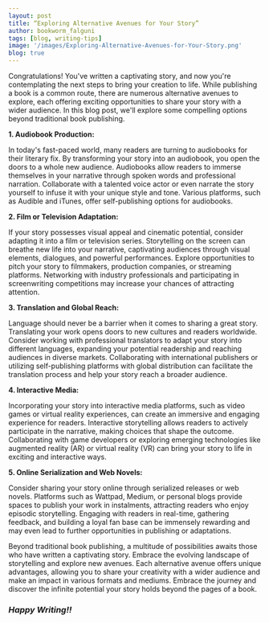 ```yaml
---
layout: post
title: “Exploring Alternative Avenues for Your Story”
author: bookworm_falguni
tags: [blog, writing-tips]
image: '/images/Exploring-Alternative-Avenues-for-Your-Story.png'
blog: true
---
```

Congratulations! You've written a captivating story, and now you're contemplating the next steps to bring your creation to life. While publishing a book is a common route, there are numerous alternative avenues to explore, each offering exciting opportunities to share your story with a wider audience. In this blog post, we'll explore some compelling options beyond traditional book publishing.

**1. Audiobook Production:**

In today's fast-paced world, many readers are turning to audiobooks for their literary fix. By transforming your story into an audiobook, you open the doors to a whole new audience. Audiobooks allow readers to immerse themselves in your narrative through spoken words and professional narration. Collaborate with a talented voice actor or even narrate the story yourself to infuse it with your unique style and tone. Various platforms, such as Audible and iTunes, offer self-publishing options for audiobooks.

**2. Film or Television Adaptation:**

If your story possesses visual appeal and cinematic potential, consider adapting it into a film or television series. Storytelling on the screen can breathe new life into your narrative, captivating audiences through visual elements, dialogues, and powerful performances. Explore opportunities to pitch your story to filmmakers, production companies, or streaming platforms. Networking with industry professionals and participating in screenwriting competitions may increase your chances of attracting attention.

**3. Translation and Global Reach:**

Language should never be a barrier when it comes to sharing a great story. Translating your work opens doors to new cultures and readers worldwide. Consider working with professional translators to adapt your story into different languages, expanding your potential readership and reaching audiences in diverse markets. Collaborating with international publishers or utilizing self-publishing platforms with global distribution can facilitate the translation process and help your story reach a broader audience.

**4. Interactive Media:**

Incorporating your story into interactive media platforms, such as video games or virtual reality experiences, can create an immersive and engaging experience for readers. Interactive storytelling allows readers to actively participate in the narrative, making choices that shape the outcome. Collaborating with game developers or exploring emerging technologies like augmented reality (AR) or virtual reality (VR) can bring your story to life in exciting and interactive ways.

**5. Online Serialization and Web Novels:**

Consider sharing your story online through serialized releases or web novels. Platforms such as Wattpad, Medium, or personal blogs provide spaces to publish your work in instalments, attracting readers who enjoy episodic storytelling. Engaging with readers in real-time, gathering feedback, and building a loyal fan base can be immensely rewarding and may even lead to further opportunities in publishing or adaptations.

Beyond traditional book publishing, a multitude of possibilities awaits those who have written a captivating story. Embrace the evolving landscape of storytelling and explore new avenues. Each alternative avenue offers unique advantages, allowing you to share your creativity with a wider audience and make an impact in various formats and mediums. Embrace the journey and discover the infinite potential your story holds beyond the pages of a book. 

### ***Happy Writing!!***
